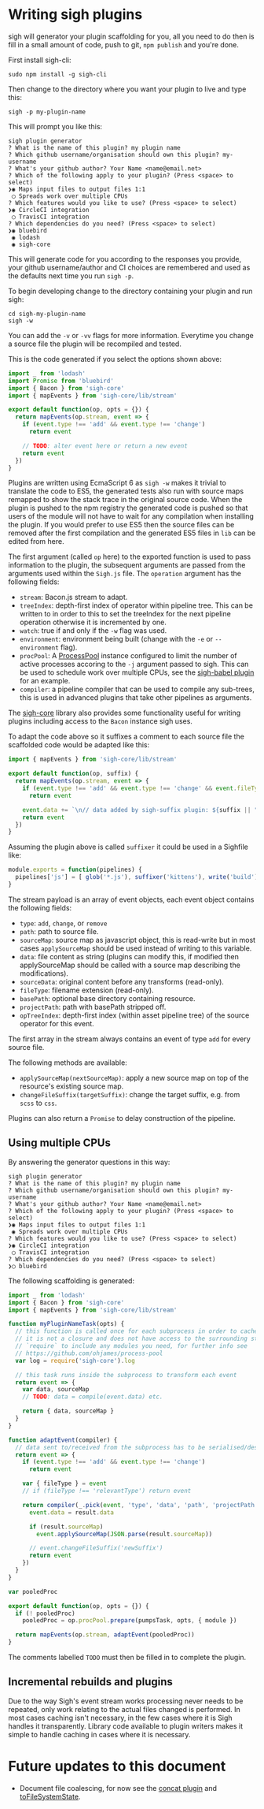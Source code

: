# Writing sigh plugins

sigh will generator your plugin scaffolding for you, all you need to do then is fill in a small amount of code, push to git, `npm publish` and you're done.

First install sigh-cli:
```
sudo npm install -g sigh-cli
```

Then change to the directory where you want your plugin to live and type this:
```
sigh -p my-plugin-name
```

This will prompt you like this:
```
sigh plugin generator
? What is the name of this plugin? my plugin name
? Which github username/organisation should own this plugin? my-username
? What's your github author? Your Name <name@email.net>
? Which of the following apply to your plugin? (Press <space> to select)
❯◉ Maps input files to output files 1:1
 ◯ Spreads work over multiple CPUs
? Which features would you like to use? (Press <space> to select)
❯◉ CircleCI integration
 ◯ TravisCI integration
? Which dependencies do you need? (Press <space> to select)
❯◉ bluebird
 ◉ lodash
 ◉ sigh-core
```
This will generate code for you according to the responses you provide, your github username/author and CI choices are remembered and used as the defaults next time you run `sigh -p`.

To begin developing change to the directory containing your plugin and run sigh:

```
cd sigh-my-plugin-name
sigh -w
```

You can add the `-v` or `-vv` flags for more information. Everytime you change a source file the plugin will be recompiled and tested.

This is the code generated if you select the options shown above:
```javascript
import _ from 'lodash'
import Promise from 'bluebird'
import { Bacon } from 'sigh-core'
import { mapEvents } from 'sigh-core/lib/stream'

export default function(op, opts = {}) {
  return mapEvents(op.stream, event => {
    if (event.type !== 'add' && event.type !== 'change')
      return event

    // TODO: alter event here or return a new event
    return event
  })
}
```
Plugins are written using EcmaScript 6 as `sigh -w` makes it trivial to translate the code to ES5, the generated tests also run with source maps remapped to show the stack trace in the original source code. When the plugin is pushed to the npm registry the generated code is pushed so that users of the module will not have to wait for any compilation when installing the plugin. If you would prefer to use ES5 then the source files can be removed after the first compilation and the generated ES5 files in `lib` can be edited from here.

The first argument (called `op` here) to the exported function is used to pass information to the plugin, the subsequent arguments are passed from the arguments used within the `Sigh.js` file. The `operation` argument has the following fields:

 * `stream`: Bacon.js stream to adapt.
 * `treeIndex`: depth-first index of operator within pipeline tree. This can be written to in order to this to set the treeIndex for the next pipeline operation otherwise it is incremented by one.
 * `watch`: true if and only if the `-w` flag was used.
 * `environment`: environment being built (change with the `-e` or `--environment` flag).
 * `procPool`: A [ProcessPool](https://github.com/ohjames/process-pool) instance configured to limit the number of active processes accoring to the `-j` argument passed to sigh. This can be used to schedule work over multiple CPUs, see the [sigh-babel plugin](https://github.com/sighjs/sigh-babel/blob/master/src/index.js) for an example.
 * `compiler`: a pipeline compiler that can be used to compile any sub-trees, this is used in advanced plugins that take other pipelines as arguments.

The [sigh-core](https://github.com/sighjs/sigh-core) library also provides some functionality useful for writing plugins including access to the `Bacon` instance sigh uses.

To adapt the code above so it suffixes a comment to each source file the scaffolded code would be adapted like this:

```javascript
import { mapEvents } from 'sigh-core/lib/stream'

export default function(op, suffix) {
  return mapEvents(op.stream, event => {
    if (event.type !== 'add' && event.type !== 'change' && event.fileType !== 'js')
      return event

    event.data += `\n// data added by sigh-suffix plugin: ${suffix || "default"}`
    return event
  })
}
```

Assuming the plugin above is called `suffixer` it could be used in a Sighfile like:
```javascript
module.exports = function(pipelines) {
  pipelines['js'] = [ glob('*.js'), suffixer('kittens'), write('build') ]
}
```

The stream payload is an array of event objects, each event object contains the following fields:
  * `type`: `add`, `change`, or `remove`
  * `path`: path to source file.
  * `sourceMap`: source map as javascript object, this is read-write but in most cases `applySourceMap` should be used instead of writing to this variable.
  * `data`: file content as string (plugins can modify this, if modified then applySourceMap should be called with a source map describing the modifications).
  * `sourceData`: original content before any transforms (read-only).
  * `fileType`: filename extension (read-only).
  * `basePath`: optional base directory containing resource.
  * `projectPath`: path with basePath stripped off.
  * `opTreeIndex`: depth-first index (within asset pipeline tree) of the source operator for this event.

The first array in the stream always contains an event of type `add` for every source file.

The following methods are available:
  * `applySourceMap(nextSourceMap)`: apply a new source map on top of the resource's existing source map.
  * `changeFileSuffix(targetSuffix)`: change the target suffix, e.g. from `scss` to `css`.

Plugins can also return a `Promise` to delay construction of the pipeline.

## Using multiple CPUs

By answering the generator questions in this way:

```
sigh plugin generator
? What is the name of this plugin? my plugin name
? Which github username/organisation should own this plugin? my-username
? What's your github author? Your Name <name@email.net>
? Which of the following apply to your plugin? (Press <space> to select)
❯◉ Maps input files to output files 1:1
 ◉ Spreads work over multiple CPUs
? Which features would you like to use? (Press <space> to select)
❯◉ CircleCI integration
 ◯ TravisCI integration
? Which dependencies do you need? (Press <space> to select)
❯◯ bluebird
```

The following scaffolding is generated:

```javascript
import _ from 'lodash'
import { Bacon } from 'sigh-core'
import { mapEvents } from 'sigh-core/lib/stream'

function myPluginNameTask(opts) {
  // this function is called once for each subprocess in order to cache state,
  // it is not a closure and does not have access to the surrounding state, use
  // `require` to include any modules you need, for further info see
  // https://github.com/ohjames/process-pool
  var log = require('sigh-core').log

  // this task runs inside the subprocess to transform each event
  return event => {
    var data, sourceMap
    // TODO: data = compile(event.data) etc.

    return { data, sourceMap }
  }
}

function adaptEvent(compiler) {
  // data sent to/received from the subprocess has to be serialised/deserialised
  return event => {
    if (event.type !== 'add' && event.type !== 'change')
      return event

    var { fileType } = event
    // if (fileType !== 'relevantType') return event

    return compiler(_.pick(event, 'type', 'data', 'path', 'projectPath')).then(result => {
      event.data = result.data

      if (result.sourceMap)
        event.applySourceMap(JSON.parse(result.sourceMap))

      // event.changeFileSuffix('newSuffix')
      return event
    })
  }
}

var pooledProc

export default function(op, opts = {}) {
  if (! pooledProc)
    pooledProc = op.procPool.prepare(pumpsTask, opts, { module })

  return mapEvents(op.stream, adaptEvent(pooledProc))
}
```

The comments labelled `TODO` must then be filled in to complete the plugin.

## Incremental rebuilds and plugins

Due to the way Sigh's event stream works processing never needs to be repeated, only work relating to the actual files changed is performed. In most cases caching isn't necessary, in the few cases where it is Sigh handles it transparently. Library code available to plugin writers makes it simple to handle caching in cases where it is necessary.

# Future updates to this document
* Document file coalescing, for now see the [concat plugin](https://github.com/sighjs/sigh/blob/master/src/plugin/concat.js) and [toFileSystemState](https://github.com/sighjs/sigh-core/blob/master/src/stream.js).
